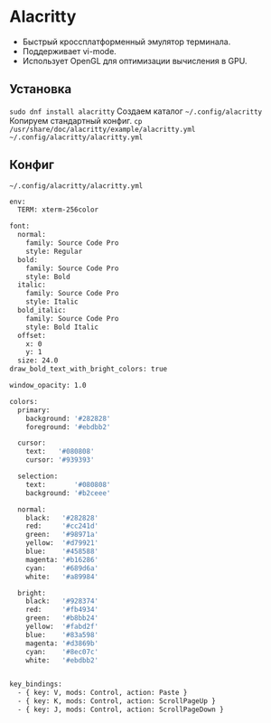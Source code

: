 # Alacritty
- Быстрый кроссплатформенный эмулятор терминала.
- Поддерживает vi-mode.
- Использует OpenGL для оптимизации вычисления в GPU. 

## Установка
`sudo dnf install alacritty`
Создаем каталог `~/.config/alacritty`
Копируем стандартный конфиг.
`cp /usr/share/doc/alacritty/example/alacritty.yml ~/.config/alacritty/alacritty.yml`

## Конфиг
`~/.config/alacritty/alacritty.yml`

```bash
env:
  TERM: xterm-256color

font:
  normal:
    family: Source Code Pro
    style: Regular
  bold:
    family: Source Code Pro
    style: Bold
  italic:
    family: Source Code Pro
    style: Italic
  bold_italic:
    family: Source Code Pro
    style: Bold Italic
  offset:
    x: 0
    y: 1
  size: 24.0
draw_bold_text_with_bright_colors: true

window_opacity: 1.0

colors:
  primary:
    background: '#282828'
    foreground: '#ebdbb2'

  cursor:
    text:   '#080808'
    cursor: '#939393'

  selection:
    text:       '#080808'
    background: '#b2ceee'

  normal:
    black:   '#282828'
    red:     '#cc241d'
    green:   '#98971a'
    yellow:  '#d79921'
    blue:    '#458588'
    magenta: '#b16286'
    cyan:    '#689d6a'
    white:   '#a89984'

  bright:
    black:   '#928374'
    red:     '#fb4934'
    green:   '#b8bb24'
    yellow:  '#fabd2f'
    blue:    '#83a598'
    magenta: '#d3869b'
    cyan:    '#8ec07c'
    white:   '#ebdbb2'


key_bindings:
  - { key: V, mods: Control, action: Paste }
  - { key: K, mods: Control, action: ScrollPageUp }
  - { key: J, mods: Control, action: ScrollPageDown }
```
